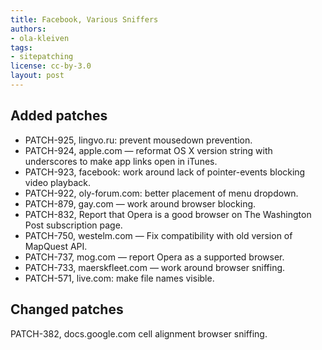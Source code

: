 ```yaml
---
title: Facebook, Various Sniffers
authors:
- ola-kleiven
tags:
- sitepatching
license: cc-by-3.0
layout: post
---
```


## Added patches

- PATCH-925, lingvo.ru: prevent mousedown prevention.
- PATCH-924, apple.com — reformat OS X version string with underscores to make app links open in iTunes.
- PATCH-923, facebook: work around lack of pointer-events blocking video playback.
- PATCH-922, oly-forum.com: better placement of menu dropdown.
- PATCH-879, gay.com — work around browser blocking.
- PATCH-832, Report that Opera is a good browser on The Washington Post subscription page.
- PATCH-750, westelm.com — Fix compatibility with old version of MapQuest API.
- PATCH-737, mog.com — report Opera as a supported browser.
- PATCH-733, maerskfleet.com — work around browser sniffing.
- PATCH-571, live.com: make file names visible.

## Changed patches

PATCH-382, docs.google.com cell alignment browser sniffing.
